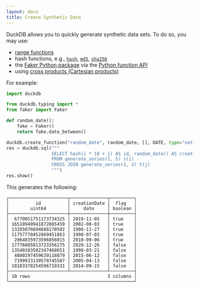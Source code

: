 ```yaml
---
layout: docu
title: Create Synthetic Data
---
```


DuckDB allows you to quickly generate synthetic data sets. To do so, you may use:

* [range functions](../../sql/functions/nested#range-functions)
* hash functions, e.g.,
  [`hash`](../../sql/functions/utility#hashvalue),
  [`md5`](../../sql/functions/utility#md5string),
  [`sha256`](../../sql/functions/utility#sha256value)
* the [Faker Python package](https://faker.readthedocs.io/) via the [Python function API](../../api/python/function)
* using [cross products (Cartesian products)](../../sql/query_syntax/from#cross-product-joins-cartesian-product)

For example:

```python
import duckdb

from duckdb.typing import *
from faker import Faker

def random_date():
    fake = Faker()
    return fake.date_between()

duckdb.create_function("random_date", random_date, [], DATE, type="native", side_effects=True)
res = duckdb.sql("""
                 SELECT hash(i * 10 + j) AS id, random_date() AS creationDate, IF (j % 2, true, false)
                 FROM generate_series(1, 5) s(i)
                 CROSS JOIN generate_series(1, 2) t(j)
                 """)
res.show()
```

This generates the following:

```text
┌──────────────────────┬──────────────┬─────────┐
│          id          │ creationDate │  flag   │
│        uint64        │     date     │ boolean │
├──────────────────────┼──────────────┼─────────┤
│  6770051751173734325 │ 2019-11-05   │ true    │
│ 16510940941872865459 │ 2002-08-03   │ true    │
│ 13285076694688170502 │ 1998-11-27   │ true    │
│ 11757770452869451863 │ 1998-07-03   │ true    │
│  2064835973596856015 │ 2010-09-06   │ true    │
│ 17776805813723356275 │ 2020-12-26   │ false   │
│ 13540103502347468651 │ 1998-03-21   │ false   │
│  4800297459639118879 │ 2015-06-12   │ false   │
│  7199933130570745587 │ 2005-04-13   │ false   │
│ 18103378254596719331 │ 2014-09-15   │ false   │
├──────────────────────┴──────────────┴─────────┤
│ 10 rows                             3 columns │
└───────────────────────────────────────────────┘
```
